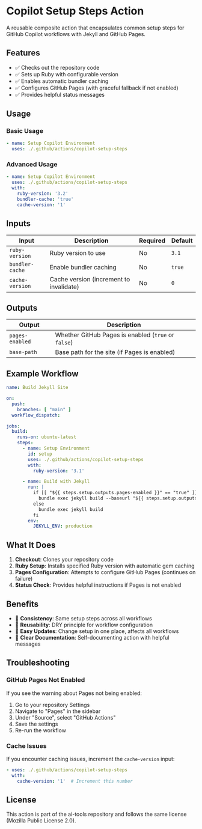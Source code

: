 # Copilot Setup Steps Action

A reusable composite action that encapsulates common setup steps for GitHub Copilot workflows with Jekyll and GitHub Pages.

## Features

- ✅ Checks out the repository code
- ✅ Sets up Ruby with configurable version
- ✅ Enables automatic bundler caching
- ✅ Configures GitHub Pages (with graceful fallback if not enabled)
- ✅ Provides helpful status messages

## Usage

### Basic Usage

```yaml
- name: Setup Copilot Environment
  uses: ./.github/actions/copilot-setup-steps
```

### Advanced Usage

```yaml
- name: Setup Copilot Environment
  uses: ./.github/actions/copilot-setup-steps
  with:
    ruby-version: '3.2'
    bundler-cache: 'true'
    cache-version: '1'
```

## Inputs

| Input | Description | Required | Default |
|-------|-------------|----------|---------|
| `ruby-version` | Ruby version to use | No | `3.1` |
| `bundler-cache` | Enable bundler caching | No | `true` |
| `cache-version` | Cache version (increment to invalidate) | No | `0` |

## Outputs

| Output | Description |
|--------|-------------|
| `pages-enabled` | Whether GitHub Pages is enabled (`true` or `false`) |
| `base-path` | Base path for the site (if Pages is enabled) |

## Example Workflow

```yaml
name: Build Jekyll Site

on:
  push:
    branches: [ "main" ]
  workflow_dispatch:

jobs:
  build:
    runs-on: ubuntu-latest
    steps:
      - name: Setup Environment
        id: setup
        uses: ./.github/actions/copilot-setup-steps
        with:
          ruby-version: '3.1'

      - name: Build with Jekyll
        run: |
          if [[ "${{ steps.setup.outputs.pages-enabled }}" == "true" ]]; then
            bundle exec jekyll build --baseurl "${{ steps.setup.outputs.base-path }}"
          else
            bundle exec jekyll build
          fi
        env:
          JEKYLL_ENV: production
```

## What It Does

1. **Checkout**: Clones your repository code
2. **Ruby Setup**: Installs specified Ruby version with automatic gem caching
3. **Pages Configuration**: Attempts to configure GitHub Pages (continues on failure)
4. **Status Check**: Provides helpful instructions if Pages is not enabled

## Benefits

- 🎯 **Consistency**: Same setup steps across all workflows
- 🔄 **Reusability**: DRY principle for workflow configuration
- 🚀 **Easy Updates**: Change setup in one place, affects all workflows
- 📝 **Clear Documentation**: Self-documenting action with helpful messages

## Troubleshooting

### GitHub Pages Not Enabled

If you see the warning about Pages not being enabled:

1. Go to your repository Settings
2. Navigate to "Pages" in the sidebar
3. Under "Source", select "GitHub Actions"
4. Save the settings
5. Re-run the workflow

### Cache Issues

If you encounter caching issues, increment the `cache-version` input:

```yaml
- uses: ./.github/actions/copilot-setup-steps
  with:
    cache-version: '1'  # Increment this number
```

## License

This action is part of the ai-tools repository and follows the same license (Mozilla Public License 2.0).
